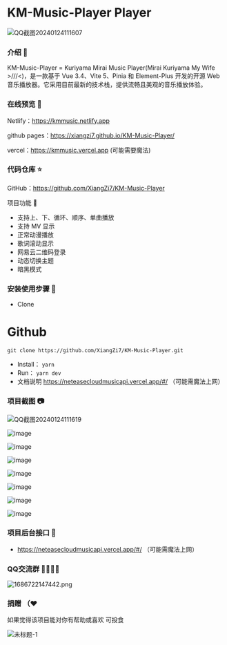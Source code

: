 # KM-Music-Player Player

![QQ截图20240124111607](https://github.com/XiangZi7/KM-Music-Player/assets/67356803/9e5d2a7c-c63f-4b8b-bb21-d19522d99742)


### 介绍 📖

KM-Music-Player = Kuriyama Mirai Music Player(Mirai Kuriyama My Wife >///<)，是一款基于 Vue 3.4、Vite 5、Pinia 和 Element-Plus 开发的开源 Web 音乐播放器。它采用目前最新的技术栈，提供流畅且美观的音乐播放体验。

### 在线预览 👀

Netlify：<https://kmmusic.netlify.app>

github pages：<https://xiangzi7.github.io/KM-Music-Player/>

vercel：<https://kmmusic.vercel.app> (可能需要魔法)

### 代码仓库 ⭐

GitHub：<https://github.com/XiangZi7/KM-Music-Player>

项目功能 🔨

- 支持上、下、循环、顺序、单曲播放
- 支持 MV 显示
- 正常动漫播放
- 歌词滚动显示
- 网易云二维码登录
- 动态切换主题
- 暗黑模式


### 安装使用步骤 📔

*   Clone

# Github

`git clone https://github.com/XiangZi7/KM-Music-Player.git`

*   Install：
    `yarn`
*   Run：
    `yarn dev`
*   文档说明
    <https://neteasecloudmusicapi.vercel.app/#/>  （可能需魔法上网）

### 项目截图 📷

![QQ截图20240124111619](https://github.com/XiangZi7/KM-Music-Player/assets/67356803/bb6dbeeb-18ee-452f-a6bd-5d23e347b65e)

![image](https://github.com/XiangZi7/KM-Music-Player/assets/67356803/e35548c9-3c0a-48b6-9f41-4d637cddb917)

![image](https://github.com/XiangZi7/KM-Music-Player/assets/67356803/05b0ec6b-e6bc-4268-815c-c41656bc17d0)

![image](https://github.com/XiangZi7/KM-Music-Player/assets/67356803/41140b04-f881-443c-a469-ddc95a39cd83)

![image](https://github.com/XiangZi7/KM-Music-Player/assets/67356803/a532a28f-8bd3-4fb5-b795-b100a54b0e83)

![image](https://github.com/XiangZi7/KM-Music-Player/assets/67356803/5b0b8baa-1f38-4b2d-8046-e1528d6902c3)

![image](https://github.com/XiangZi7/KM-Music-Player/assets/67356803/b386941d-a551-4f6b-979a-7dc9e0c84314)

![image](https://github.com/XiangZi7/KM-Music-Player/assets/67356803/4b4d24d4-4dba-4b0d-9c4c-05d30a85e1ac)


### 项目后台接口 🧩

*   <https://neteasecloudmusicapi.vercel.app/#/>  （可能需魔法上网）

### QQ交流群 👨‍👨‍👦‍👦

![1686722147442.png](https://p6-juejin.byteimg.com/tos-cn-i-k3u1fbpfcp/2ef2a97c45df4a6fa5c78b34a28a42fc~tplv-k3u1fbpfcp-watermark.image#?w=238\&h=250\&s=10821\&e=png\&a=1\&b=f8f8f8)

### 捐赠 （❤

如果觉得该项目能对你有帮助或喜欢 可投食

![未标题-1](https://github.com/XiangZi7/KM-Music-Player/assets/67356803/023181cb-037d-434e-9ea6-1a3c2bcb52f6)


